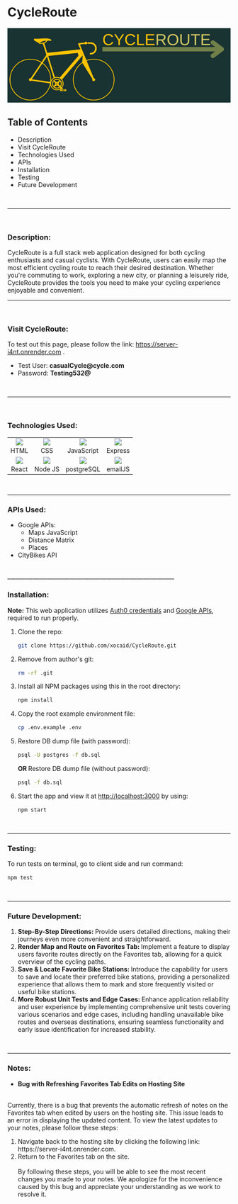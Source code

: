 # CycleRoute
![](client/src/components/Images/cycleRouteBanner.png)

## Table of Contents
<ul>
<li>Description</li>
<li>Visit CycleRoute</li>
<li>Technologies Used</li>
<li>APIs</li>
<li>Installation</li>
<li>Testing</li>
<li>Future Development</li>
</ul>
<br/>

___________________________________________________________
<br/>

### Description:
CycleRoute is a full stack web application designed for both cycling enthusiasts and casual cyclists. With CycleRoute, users can easily map the most efficient cycling route to reach their desired destination. Whether you're commuting to work, exploring a new city, or planning a leisurely ride, CycleRoute provides the tools you need to make your cycling experience enjoyable and convenient.
<br/>

___________________________________________________________
<br/>

### Visit CycleRoute:
To test out this page, please follow the link: https://server-i4nt.onrender.com .
<ul>
<li>Test User: <b>casualCycle@cycle.com</b></li>
<li>Password: <b>Testing532@</b></li>
</ul>
<br/>

___________________________________________________________
<br/>

### Technologies Used:
   <table>
  <tr align="center">
    <td align="center"><img src="https://user-images.githubusercontent.com/76704309/202346526-a5ff4025-f329-4869-9bf2-a55c438acce4.png" height="30px"><br>HTML</td>
    <td align="center"><img src="https://user-images.githubusercontent.com/76704309/202346792-38f643ef-1547-437c-be94-934896ffb419.png" height="30px"><br>CSS</td>
    <td align="center"><img src="https://user-images.githubusercontent.com/76704309/202346924-4c884b4b-2ae1-4c99-96e3-5928237c2608.png" height="30px"><br>JavaScript</td>
    <td align="center"><img src="https://user-images.githubusercontent.com/76704309/202349986-4508269e-0ccc-4557-8387-b200fd48eff5.png" height="30px"><br>Express</td>
  </tr>
     <tr align="center">
    <td align="center"><img src="https://user-images.githubusercontent.com/76704309/202350485-fbca3896-cdf0-42b6-bace-5ff4130d0745.png" height="30px"><br>React</td>
    <td align="center"><img src="https://user-images.githubusercontent.com/76704309/202350785-7c97d6ee-cfdd-42d8-bf66-754ebf06609b.png" height="30px"><br>Node JS</td>
        <td align="center"><img src="https://user-images.githubusercontent.com/76704309/202349804-b01c7de8-8a26-477d-87b7-6533268deafe.png" height="30px"><br>postgreSQL</td>
         <td align="center"><img src="https://user-images.githubusercontent.com/76704309/202370441-e6500520-443f-46c0-8062-243cfdf0ee84.png" height="30px"><br>emailJS</td>
  </tr>
</table>
<br/>


___________________________________________________________

### APIs Used:

- Google APIs:
   - Maps JavaScript
   - Distance Matrix
   - Places
- CityBikes API
<br/>
___________________________________________________________

### Installation:
<strong>Note:</strong>
This web application utilizes [Auth0 credentials](https://auth0.com/) and [Google APIs](https://mapsplatform.google.com/), required to run properly.

1. Clone the repo:
   ```sh
   git clone https://github.com/xocaid/CycleRoute.git
   ```
2. Remove from author's git:
   ```sh
   rm -rf .git
   ```
3. Install all NPM packages using this in the root directory:
   ```sh
   npm install
   ```
4. Copy the root example environment file:
   ```sh
   cp .env.example .env
   ```
5. Restore DB dump file (with password):
   ```sh
   psql -U postgres -f db.sql
   ```
   <strong>OR </strong>
   Restore DB dump file (without password):
      ```sh
   psql -f db.sql
   ```
6. Start the app and view it at <http://localhost:3000> by using:
   ```sh
   npm start
   ```

<br/>

___________________________________________________________

### Testing:
To run tests on terminal, go to client side and run command:
```sh
npm test
```
<br/>

___________________________________________________________

### Future Development:
<ol>
<li><b>Step-By-Step Directions: </b>
Provide users detailed directions, making their journeys even more convenient and straightforward.</li>
<li><b>Render Map and Route on Favorites Tab: </b>
 Implement a feature to display users favorite routes directly on the Favorites tab, allowing for a quick overview of the cycling paths.
</li> 
<li><b>Save & Locate Favorite Bike Stations: </b>
Introduce the capability for users to save and locate their preferred bike stations, providing a personalized experience that allows them to mark and store frequently visited or useful bike stations.
</li>
<li><b>More Robust Unit Tests and Edge Cases: </b>
Enhance application reliability and user experience by implementing comprehensive unit tests covering various scenarios and edge cases, including handling unavailable bike routes and overseas destinations, ensuring seamless functionality and early issue identification for increased stability.
</li>
</ol>
<br/>

---

### Notes:

- <b>Bug with Refreshing Favorites Tab Edits on Hosting Site</b> 
<br/>
Currently, there is a bug that prevents the automatic refresh of notes on the Favorites tab when edited by users on the hosting site. This issue leads to an error in displaying the updated content. To view the latest updates to your notes, please follow these steps:
<br/>
<ol>
<li> Navigate back to the hosting site by clicking the following link: https://server-i4nt.onrender.com.</li>

<li> Return to the Favorites tab on the site.</li>
<br/>
 By following these steps, you will be able to see the most recent changes you made to your notes. We apologize for the inconvenience caused by this bug and appreciate your understanding as we work to resolve it.
</ol>